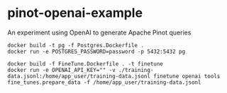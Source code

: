 # pinot-openai-example
An experiment using OpenAI to generate Apache Pinot queries

```
docker build -t pg -f Postgres.Dockerfile .
docker run -e POSTGRES_PASSWORD=password -p 5432:5432 pg
```

```
docker build -f FineTune.Dockerfile . -t finetune
docker run -e OPENAI_API_KEY="" -v ./training-data.jsonl:/home/app_user/training-data.jsonl finetune openai tools fine_tunes.prepare_data -f /home/app_user/training-data.jsonl
```